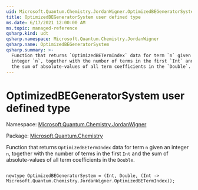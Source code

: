 ```yaml
---
uid: Microsoft.Quantum.Chemistry.JordanWigner.OptimizedBEGeneratorSystem
title: OptimizedBEGeneratorSystem user defined type
ms.date: 6/17/2021 12:00:00 AM
ms.topic: managed-reference
qsharp.kind: udt
qsharp.namespace: Microsoft.Quantum.Chemistry.JordanWigner
qsharp.name: OptimizedBEGeneratorSystem
qsharp.summary: >-
  Function that returns `OptimizedBETermIndex` data for term `n` given an
  integer `n`, together with the number of terms in the first `Int` and
  the sum of absolute-values of all term coefficients in the `Double`.
---
```


# OptimizedBEGeneratorSystem user defined type

Namespace: [Microsoft.Quantum.Chemistry.JordanWigner](xref:Microsoft.Quantum.Chemistry.JordanWigner)

Package: [Microsoft.Quantum.Chemistry](https://nuget.org/packages/Microsoft.Quantum.Chemistry)


Function that returns `OptimizedBETermIndex` data for term `n` given aninteger `n`, together with the number of terms in the first `Int` andthe sum of absolute-values of all term coefficients in the `Double`.

```qsharp

newtype OptimizedBEGeneratorSystem = (Int, Double, (Int -> Microsoft.Quantum.Chemistry.JordanWigner.OptimizedBETermIndex));
```

